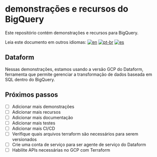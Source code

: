 # demonstrações e recursos do BigQuery
Este repositório contém demonstrações e recursos para BigQuery.

Leia este documento em outros idiomas: [![en](https://img.shields.io/badge/lang-en-red.svg)](https://github.com/fmsedrez/bigquery-demos-and-features/blob/main/README.md)
[![pt-br](https://img.shields.io/badge/lang-pt--br-green.svg)](https://github.com/fmsedrez/bigquery-demos-and-features/blob/main/README.pt-br.md)
[![es](https://img.shields.io/badge/lang-es-yellow.svg)](https://github.com/fmsedrez/bigquery-demos-and-features/blob/main/README.es.md)


## Dataform
Nessas demonstrações, estamos usando a versão GCP do Dataform,
ferramenta que permite gerenciar a transformação de dados baseada em SQL dentro do BigQuery.

## Próximos passos
- [ ] Adicionar mais demonstrações
- [ ] Adicionar mais recursos
- [ ] Adicionar mais documentação
- [ ] Adicionar mais testes
- [ ] Adicionar mais CI/CD
- [ ] Verifique quais arquivos terraform são necessários para serem versionados
- [ ] Crie uma conta de serviço para ser agente de serviço do Dataform
- [ ] Habilite APIs necessárias no GCP com Terraform